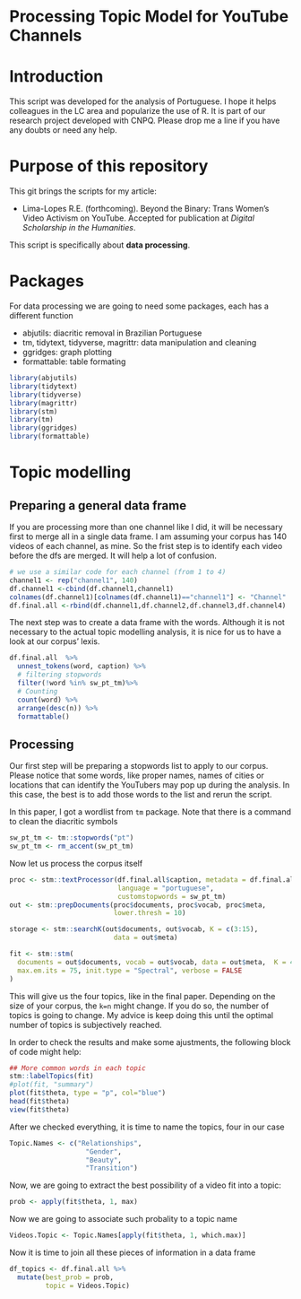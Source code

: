 # Processing Topic Model for YouTube Channels

# Introduction

This script was developed for the analysis of Portuguese. I hope it
helps colleagues in the LC area and popularize the use of R. It is part
of our research project developed with CNPQ. Please drop me a line if
you have any doubts or need any help.

# Purpose of this repository

This git brings the scripts for my article:

-   Lima-Lopes R.E. (forthcoming). Beyond the Binary: Trans Women’s
    Video Activism on YouTube. Accepted for publication at *Digital
    Scholarship in the Humanities*.

This script is specifically about **data processing**.

# Packages

For data processing we are going to need some packages, each has a
different function

-   abjutils: diacritic removal in Brazilian Portuguese
-   tm, tidytext, tidyverse, magrittr: data manipulation and cleaning
-   ggridges: graph plotting
-   formattable: table formating

``` r
library(abjutils)
library(tidytext)
library(tidyverse)
library(magrittr)
library(stm)
library(tm)
library(ggridges)
library(formattable)
```

# Topic modelling

## Preparing a general data frame

If you are processing more than one channel like I did, it will be
necessary first to merge all in a single data frame. I am assuming your
corpus has 140 videos of each channel, as mine. So the frist step is to
identify each video before the dfs are merged. It will help a lot of
confusion.

``` r
# we use a similar code for each channel (from 1 to 4)
channel1 <- rep("channel1", 140)
df.channel1 <-cbind(df.channel1,channel1)
colnames(df.channel1)[colnames(df.channel1)=="channel1"] <- "Channel"
df.final.all <-rbind(df.channel1,df.channel2,df.channel3,df.channel4)
```

The next step was to create a data frame with the words. Although it is
not necessary to the actual topic modelling analysis, it is nice for us
to have a look at our corpus’ lexis.

``` r
df.final.all  %>% 
  unnest_tokens(word, caption) %>% 
  # filtering stopwords
  filter(!word %in% sw_pt_tm)%>%
  # Counting
  count(word) %>% 
  arrange(desc(n)) %>% 
  formattable()
```

## Processing

Our first step will be preparing a stopwords list to apply to our
corpus. Please notice that some words, like proper names, names of
cities or locations that can identify the YouTubers may pop up during
the analysis. In this case, the best is to add those words to the list
and rerun the script.

In this paper, I got a wordlist from `tm` package. Note that there is a
command to clean the diacritic symbols

``` r
sw_pt_tm <- tm::stopwords("pt")
sw_pt_tm <- rm_accent(sw_pt_tm)
```

Now let us process the corpus itself

``` r
proc <- stm::textProcessor(df.final.all$caption, metadata = df.final.all, 
                           language = "portuguese",
                           customstopwords = sw_pt_tm)
out <- stm::prepDocuments(proc$documents, proc$vocab, proc$meta,
                          lower.thresh = 10)

storage <- stm::searchK(out$documents, out$vocab, K = c(3:15),
                          data = out$meta)

fit <- stm::stm(
  documents = out$documents, vocab = out$vocab, data = out$meta,  K = 4,
  max.em.its = 75, init.type = "Spectral", verbose = FALSE
)
```

This will give us the four topics, like in the final paper. Depending on
the size of your corpus, the `k=n` might change. If you do so, the
number of topics is going to change. My advice is keep doing this until
the optimal number of topics is subjectively reached.

In order to check the results and make some ajustments, the following
block of code might help:

``` r
## More common words in each topic
stm::labelTopics(fit)
#plot(fit, "summary")
plot(fit$theta, type = "p", col="blue")
head(fit$theta)
view(fit$theta)
```

After we checked everything, it is time to name the topics, four in our
case

``` r
Topic.Names <- c("Relationships",
                   "Gender",
                   "Beauty", 
                   "Transition")
```

Now, we are going to extract the best possibility of a video fit into a
topic:

``` r
prob <- apply(fit$theta, 1, max)
```

Now we are going to associate such probality to a topic name

``` r
Videos.Topic <- Topic.Names[apply(fit$theta, 1, which.max)]
```

Now it is time to join all these pieces of information in a data frame

``` r
df_topics <- df.final.all %>% 
  mutate(best_prob = prob,
         topic = Videos.Topic)
```
